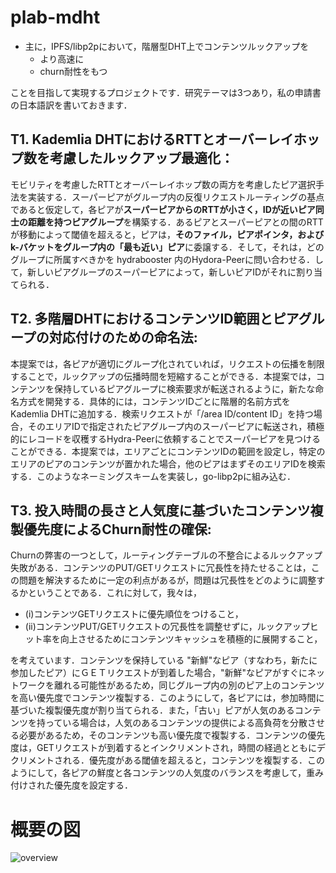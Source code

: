 # plab-mdht
- 主に，IPFS/libp2pにおいて，階層型DHT上でコンテンツルックアップを
  - より高速に
  - churn耐性をもつ
  
ことを目指して実現するプロジェクトです．研究テーマは3つあり，私の申請書の日本語訳を書いておきます．
## T1. Kademlia DHTにおけるRTTとオーバーレイホップ数を考慮したルックアップ最適化：
モビリティを考慮したRTTとオーバーレイホップ数の両方を考慮したピア選択手法を実装する．スーパーピアがグループ内の反復リクエストルーティングの基点であると仮定して，各ピアが**スーパーピアからのRTTが小さく，IDが近いピア同士の距離を持つピアグループ**を構築する．あるピアとスーパーピアとの間のRTTが移動によって閾値を超えると，ピアは，**そのファイル，ピアポインタ，およびk-バケットをグループ内の「最も近い」ピア**に委譲する．そして，それは，どのグループに所属すべきかを hydrabooster 内のHydora-Peerに問い合わせる．して，新しいピアグループのスーパーピアによって，新しいピアIDがそれに割り当てられる．

## T2. 多階層DHTにおけるコンテンツID範囲とピアグループの対応付けのための命名法: 
本提案では，各ピアが適切にグループ化されていれば，リクエストの伝播を制限することで，ルックアップの伝播時間を短縮することができる．本提案では，コンテンツを保持しているピアグループに検索要求が転送されるように，新たな命名方式を開発する．具体的には，コンテンツIDごとに階層的名前方式をKademlia DHTに追加する．検索リクエストが「/area ID/content ID」を持つ場合，そのエリアIDで指定されたピアグループ内のスーパーピアに転送され，積極的にレコードを収穫するHydra-Peerに依頼することでスーパーピアを見つけることができる．本提案では，エリアごとにコンテンツIDの範囲を設定し，特定のエリアのピアのコンテンツが置かれた場合，他のピアはまずそのエリアIDを検索する．このようなネーミングスキームを実装し，go-libp2pに組み込む．

## T3. 投入時間の長さと人気度に基づいたコンテンツ複製優先度によるChurn耐性の確保:
Churnの弊害の一つとして，ルーティングテーブルの不整合によるルックアップ失敗がある．コンテンツのPUT/GETリクエストに冗長性を持たせることは，この問題を解決するために一定の利点があるが，問題は冗長性をどのように調整するかということである．これに対して，我々は，
- (i)コンテンツGETリクエストに優先順位をつけること，
- (ii)コンテンツPUT/GETリクエストの冗長性を調整せずに，ルックアップヒット率を向上させるためにコンテンツキャッシュを積極的に展開すること，

を考えています．コンテンツを保持している "新鮮"なピア（すなわち，新たに参加したピア）にＧＥＴリクエストが到着した場合，"新鮮"なピアがすぐにネットワークを離れる可能性があるため，同じグループ内の別のピア上のコンテンツを高い優先度でコンテンツ複製する．このようにして，各ピアには，参加時間に基づいた複製優先度が割り当てられる．また，「古い」ピアが人気のあるコンテンツを持っている場合は，人気のあるコンテンツの提供による高負荷を分散させる必要があるため，そのコンテンツも高い優先度で複製する．コンテンツの優先度は，GETリクエストが到着するとインクリメントされ，時間の経過とともにデクリメントされる．優先度がある閾値を超えると，コンテンツを複製する．このようにして，各ピアの鮮度と各コンテンツの人気度のバランスを考慮して，重み付けされた優先度を設定する．
# 概要の図
![overview](https://user-images.githubusercontent.com/4952618/92360631-1ade8d00-f128-11ea-84ca-03d3a5bbe12f.jpg)
